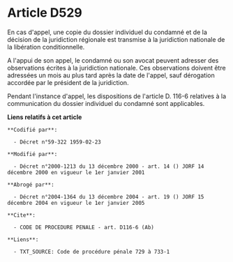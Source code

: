 # Article D529

En cas d'appel, une copie du dossier individuel du condamné et de la décision de la juridiction régionale est transmise à la
juridiction nationale de la libération conditionnelle.

A l'appui de son appel, le condamné ou son avocat peuvent adresser des observations écrites à la juridiction nationale. Ces
observations doivent être adressées un mois au plus tard après la date de l'appel, sauf dérogation accordée par le président
de la juridiction.

Pendant l'instance d'appel, les dispositions de l'article D. 116-6 relatives à la communication du dossier individuel du
condamné sont applicables.

**Liens relatifs à cet article**

	**Codifié par**:

	  - Décret n°59-322 1959-02-23

	**Modifié par**:

	  - Décret n°2000-1213 du 13 décembre 2000 - art. 14 () JORF 14 décembre 2000 en vigueur le 1er janvier 2001

	**Abrogé par**:

	  - Décret n°2004-1364 du 13 décembre 2004 - art. 19 () JORF 15 décembre 2004 en vigueur le 1er janvier 2005

	**Cite**:

	  - CODE DE PROCEDURE PENALE - art. D116-6 (Ab)

	**Liens**:

	  - TXT_SOURCE: Code de procédure pénale 729 à 733-1
